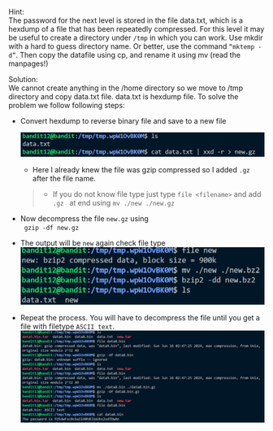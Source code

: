 Hint:<br>
The password for the next level is stored in the file data.txt, which is a hexdump of a file that has been repeatedly compressed. For this level it may be useful to create a directory under ```/tmp``` in which you can work. Use mkdir with a hard to guess directory name. Or better, use the command ```“mktemp -d”```. Then copy the datafile using cp, and rename it using mv (read the manpages!)

Solution:<br>
We cannot create anything in the /home directory so we move to /tmp directory and copy data.txt file.
data.txt is hexdump file. To solve the problem we follow following steps:

- Convert hexdump to reverse binary file and save to a new file<br>

    ![alt text](image.png)
    - Here I already knew the file was gzip compressed so I added ```.gz``` after the file name. 
    > - If you do not know file type just type ```file <filename>``` and add ```.gz ``` at end using ```mv ./new ./new.gz```

- Now decompress the file ```new.gz``` using <br> ``` gzip -df new.gz```
- The output will be ```new``` again check file type 
![alt text](image-1.png)
- Repeat the process. You will have to decompress the file until you get a file with filetype ```ASCII text```.
![alt text](image-2.png)

